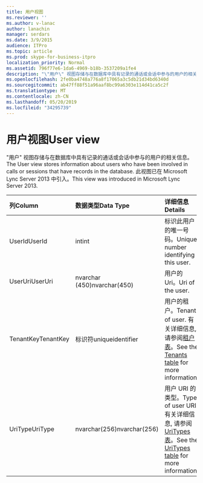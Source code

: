 ```yaml
---
title: 用户视图
ms.reviewer: ''
ms.author: v-lanac
author: lanachin
manager: serdars
ms.date: 3/9/2015
audience: ITPro
ms.topic: article
ms.prod: skype-for-business-itpro
localization_priority: Normal
ms.assetid: 796f77e6-1da6-4969-b18b-3537209a1fe4
description: "\"用户\" 视图存储与在数据库中具有记录的通话或会话中参与的用户的相关信息。 此视图已在 Microsoft Lync Server 2013 中引入。"
ms.openlocfilehash: 2fe0ba4748a776a8f17065a3c5db21d34bd6340d
ms.sourcegitcommit: ab47ff88f51a96aaf8bc99a6303e114d41ca5c2f
ms.translationtype: MT
ms.contentlocale: zh-CN
ms.lasthandoff: 05/20/2019
ms.locfileid: "34295739"
---
```

# <a name="user-view"></a><span data-ttu-id="436fe-104">用户视图</span><span class="sxs-lookup"><span data-stu-id="436fe-104">User view</span></span>
 
<span data-ttu-id="436fe-105">"用户" 视图存储与在数据库中具有记录的通话或会话中参与的用户的相关信息。</span><span class="sxs-lookup"><span data-stu-id="436fe-105">The User view stores information about users who have been involved in calls or sessions that have records in the database.</span></span> <span data-ttu-id="436fe-106">此视图已在 Microsoft Lync Server 2013 中引入。</span><span class="sxs-lookup"><span data-stu-id="436fe-106">This view was introduced in Microsoft Lync Server 2013.</span></span>
  
|<span data-ttu-id="436fe-107">**列**</span><span class="sxs-lookup"><span data-stu-id="436fe-107">**Column**</span></span>|<span data-ttu-id="436fe-108">**数据类型**</span><span class="sxs-lookup"><span data-stu-id="436fe-108">**Data Type**</span></span>|<span data-ttu-id="436fe-109">**详细信息**</span><span class="sxs-lookup"><span data-stu-id="436fe-109">**Details**</span></span>|
|:-----|:-----|:-----|
|<span data-ttu-id="436fe-110">UserId</span><span class="sxs-lookup"><span data-stu-id="436fe-110">UserId</span></span>  <br/> |<span data-ttu-id="436fe-111">int</span><span class="sxs-lookup"><span data-stu-id="436fe-111">int</span></span>  <br/> |<span data-ttu-id="436fe-112">标识此用户的唯一号码。</span><span class="sxs-lookup"><span data-stu-id="436fe-112">Unique number identifying this user.</span></span>  <br/> |
|<span data-ttu-id="436fe-113">UserUri</span><span class="sxs-lookup"><span data-stu-id="436fe-113">UserUri</span></span>  <br/> |<span data-ttu-id="436fe-114">nvarchar (450)</span><span class="sxs-lookup"><span data-stu-id="436fe-114">nvarchar(450)</span></span>  <br/> |<span data-ttu-id="436fe-115">用户的 Uri。</span><span class="sxs-lookup"><span data-stu-id="436fe-115">Uri of the user.</span></span>  <br/> |
|<span data-ttu-id="436fe-116">TenantKey</span><span class="sxs-lookup"><span data-stu-id="436fe-116">TenantKey</span></span>  <br/> |<span data-ttu-id="436fe-117">标识符</span><span class="sxs-lookup"><span data-stu-id="436fe-117">uniqueidentifier</span></span>  <br/> |<span data-ttu-id="436fe-118">用户的租户。</span><span class="sxs-lookup"><span data-stu-id="436fe-118">Tenant of user.</span></span> <span data-ttu-id="436fe-119">有关详细信息, 请参阅[租户表](tenants.md)。</span><span class="sxs-lookup"><span data-stu-id="436fe-119">See the [Tenants table](tenants.md) for more information.</span></span> <br/> |
|<span data-ttu-id="436fe-120">UriType</span><span class="sxs-lookup"><span data-stu-id="436fe-120">UriType</span></span>  <br/> |<span data-ttu-id="436fe-121">nvarchar(256)</span><span class="sxs-lookup"><span data-stu-id="436fe-121">nvarchar(256)</span></span>  <br/> |<span data-ttu-id="436fe-122">用户 URI 的类型。</span><span class="sxs-lookup"><span data-stu-id="436fe-122">Type of user URI.</span></span> <span data-ttu-id="436fe-123">有关详细信息, 请参阅[UriTypes 表](uritypes.md)。</span><span class="sxs-lookup"><span data-stu-id="436fe-123">See the [UriTypes table](uritypes.md) for more information.</span></span> <br/> |
   

